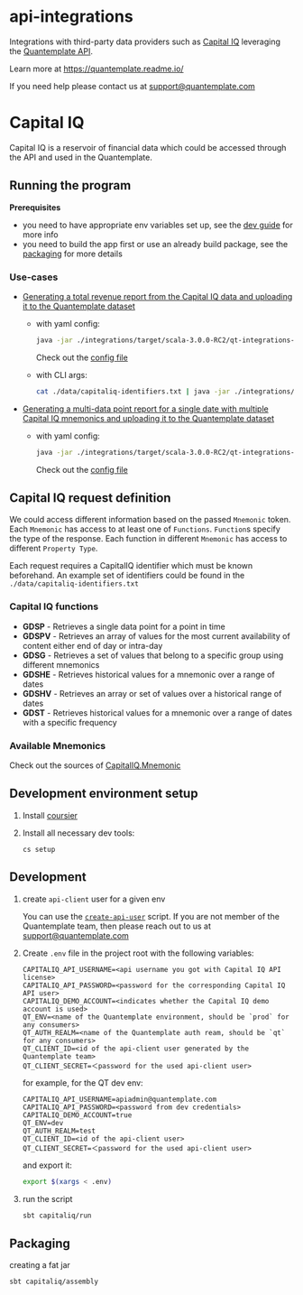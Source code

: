 # api-integrations

Integrations with third-party data providers such as [Capital IQ](https://www.capitaliq.com) leveraging the [Quantemplate API](https://quantemplate.readme.io/docs/getting-started).

Learn more at https://quantemplate.readme.io/

If you need help please contact us at support@quantemplate.com


# Capital IQ

Capital IQ is a reservoir of financial data which could be accessed through the API and used in the Quantemplate.


## Running the program

**Prerequisites** 
- you need to have appropriate env variables set up, see the [dev guide](#development) for more info
- you need to build the app first or use an already build package, see the [packaging](#packaging) for more details


### Use-cases

- [Generating a total revenue report from the Capital IQ data and uploading it to the Quantemplate dataset](https://quantemplate.readme.io/docs/example-capital-iq-integration)

    - with yaml config:
        ```sh
        java -jar ./integrations/target/scala-3.0.0-RC2/qt-integrations-0.1.2.jar apply ./data/revReport.yml
        ```

        Check out the [config file](./data/revReport.yml)


    - with CLI args:
        ```sh
        cat ./data/capitaliq-identifiers.txt | java -jar ./integrations/target/scala-3.0.0-RC2/qt-integrations-0.1.2.jar generateRevenueReport --orgId c-my-small-insuranc-ltdzfd --datasetId d-e4tf3yyxerabcvicidv5oyey --currency USD --from 1988-12-31 --to 2018-12-31
        ```

- [Generating a multi-data point report for a single date with multiple Capital IQ mnemonics and uploading it to the Quantemplate dataset](https://quantemplate.readme.io/docs/example-capital-iq-integration-2)

     - with yaml config:
        ```sh
        java -jar ./integrations/target/scala-3.0.0-RC2/qt-integrations-0.1.2.jar apply ./data/multiPointReport.yml
        ```

        Check out the [config file](./data/multiPointReport.yml)


## Capital IQ request definition

We could access different information based on the passed `Mnemonic` token.
Each `Mnemonic` has access to at least one of `Functions`. `Function`s specify the type of the response. Each function in different `Mnemonic` has access to different `Property Type`.

Each request requires a CapitalIQ identifier which must be known beforehand.
An example set of identifiers could be found in the `./data/capitaliq-identifiers.txt`

### Capital IQ functions

- **GDSP** - Retrieves a single data point for a point in time
- **GDSPV** - Retrieves an array of values for the most current availability of content either end of day or intra-day
- **GDSG** - Retrieves a set of values that belong to a specific group using different mnemonics
- **GDSHE** - Retrieves historical values for a mnemonic over a range of dates
- **GDSHV** - Retrieves an array or set of values over a historical range of dates
- **GDST** - Retrieves historical values for a mnemonic over a range of dates with a specific frequency

### Available Mnemonics

Check out the sources of [CapitalIQ.Mnemonic](./capitaliq/src/main/scala/com/quantemplate/capitaliq/capitaliq/CapitalIQ.scala)

## Development environment setup

1. Install [coursier](https://get-coursier.io/docs/cli-installation)


2. Install all necessary dev tools:
    ```
    cs setup
    ```

## Development

1. create `api-client` user for a given env

    You can use the [`create-api-user`](https://github.com/QuanTemplate/scripts/tree/master/create-api-user) script.
    If you are not member of the Quantemplate team, then please reach out to us at support@quantemplate.com

2. Create `.env` file in the project root with the following variables:

    ```
    CAPITALIQ_API_USERNAME=<api username you got with Capital IQ API license>
    CAPITALIQ_API_PASSWORD=<password for the corresponding Capital IQ API user>
    CAPITALIQ_DEMO_ACCOUNT=<indicates whether the Capital IQ demo account is used>
    QT_ENV=<name of the Quantemplate environment, should be `prod` for any consumers>
    QT_AUTH_REALM=<name of the Quantemplate auth ream, should be `qt` for any consumers>
    QT_CLIENT_ID=<id of the api-client user generated by the Quantemplate team>
    QT_CLIENT_SECRET=＜password for the used api-client user>
    ```

    for example, for the QT dev env:
    ```
    CAPITALIQ_API_USERNAME=apiadmin@quantemplate.com
    CAPITALIQ_API_PASSWORD=<password from dev credentials>
    CAPITALIQ_DEMO_ACCOUNT=true
    QT_ENV=dev
    QT_AUTH_REALM=test
    QT_CLIENT_ID=<id of the api-client user>
    QT_CLIENT_SECRET=＜password for the used api-client user>
    ```

    and export it:

    ```sh
    export $(xargs < .env)
    ```

3. run the script

    ```sh
    sbt capitaliq/run
    ```

## Packaging

creating a fat jar
```
sbt capitaliq/assembly
```
